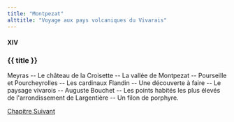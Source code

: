 ```yaml
---
title: "Montpezat"
alttitle: "Voyage aux pays volcaniques du Vivarais"
---
```


#### XIV

### {{ title }}

<div id="tltr">

Meyras -- Le château de la Croisette -- La vallée de Montpezat -- Pourseille et
Pourcheyrolles -- Les cardinaux Flandin -- Une découverte à faire -- Le paysage
vivarois -- Auguste Bouchet -- Les points habités les plus élevés de
l'arrondissement de Largentière -- Un filon de porphyre.

</div>

<div id="next">

[Chapitre Suivant](15.html)

</div>
